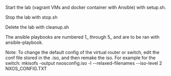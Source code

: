 Start the lab (vagrant VMs and docker container with Ansible) with setup.sh.

Stop the lab with stop.sh

Delete the lab with cleanup.sh

The ansible playbooks are numbered 1_ through 5_ and are to be ran with ansible-playbook. 

Note:
To change the default config of the virtual router or switch, edit the conf file stored in the .iso, and then remake the iso. For example for the switch:
mkisofs -output nxosconfig.iso -l --relaxed-filenames --iso-level 2 NXOS_CONFIG.TXT
